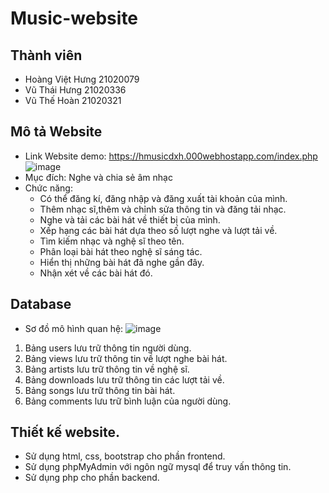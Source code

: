 # Music-website
## Thành viên
  - Hoàng Việt Hưng 21020079
  - Vũ Thái Hưng 21020336
  - Vũ Thế Hoàn 21020321
## Mô tả Website
  - Link Website demo: https://hmusicdxh.000webhostapp.com/index.php
  ![image](https://user-images.githubusercontent.com/98281111/207835092-b4e3d8a9-7c41-4c92-88e1-6142975cd25d.png)
  - Mục đích: Nghe và chia sẻ âm nhạc
  - Chức năng:
    - Có thể đăng kí, đăng nhập và đăng xuất tài khoản của mình.
    - Thêm nhạc sĩ,thêm và chỉnh sửa thông tin và đăng tải nhạc.
    - Nghe và tải các bài hát về thiết bị của mình.
    - Xếp hạng các bài hát dựa theo số lượt nghe và lượt tải về.
    - Tìm kiếm nhạc và nghệ sĩ theo tên.
    - Phân loại bài hát theo nghệ sĩ sáng tác.
    - Hiển thị những bài hát đã nghe gần đây.
    - Nhận xét về các bài hát đó.
## Database
  - Sơ đồ mô hình quan hệ:
  ![image](https://user-images.githubusercontent.com/98281111/207854679-3cfbc729-028a-44ea-b88e-b6cfab93a1c3.png)

  1. Bảng users lưu trữ thông tin người dùng.
  2. Bảng views lưu trữ thông tin về lượt nghe bài hát.
  3. Bảng artists lưu trữ thông tin về nghệ sĩ.
  4. Bảng downloads lưu trữ thông tin các lượt tải về.
  5. Bảng songs lưu trữ thông tin bài hát.
  6. Bảng comments lưu trữ bình luận của người dùng.
## Thiết kế website.
  - Sử dụng html, css, bootstrap cho phần frontend.
  - Sử dụng phpMyAdmin với ngôn ngữ mysql để truy vấn thông tin.
  - Sử dụng php cho phần backend.
 
    
